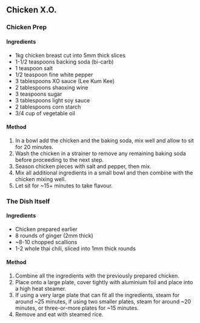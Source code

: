 ## Chicken X.O.

### Chicken Prep

#### Ingredients

* 1kg chicken breast cut into 5mm thick slices
* 1-1/2 teaspoons backing soda (bi-carb)
* 1 teaspoon salt
* 1/2 teaspoon fine white pepper
* 3 tablespoons XO sauce (Lee Kum Kee)
* 2 tablespoons shaoxing wine
* 3 teaspoons sugar
* 3 tablespoons light soy sauce
* 2 tablespoons corn starch
* 3/4 cup of vegetable oil

#### Method

1. In a bowl add the chicken and the baking soda, mix well and allow to sit for 20 minutes.
1. Wash the chicken in a strainer to remove any remaining baking soda before proceeding to the next step.
1. Season chicken pieces with salt and pepper, then mix.
1. Mix all additional ingredients in a small bowl and then combine with the chicken mixing well.
1. Let sit for ~15+ minutes to take flavour.


### The Dish Itself

#### Ingredients

* Chicken prepared earlier
* 8 rounds of ginger (2mm thick)
* ~8-10 chopped scallions
* 1-2 whole thai chili, sliced into 1mm thick rounds

#### Method

1. Combine all the ingredients with the previously prepared chicken.
1. Place onto a large plate, cover tightly with aluminium foil and place into a high heat steamer.
1. If using a very large plate that can fit all the ingredients, steam for around ~25 minutes, if using two smaller plates, steam for around ~20 minutes, or three-or-more plates for ~15 minutes.
1. Remove and eat with steamed rice.
